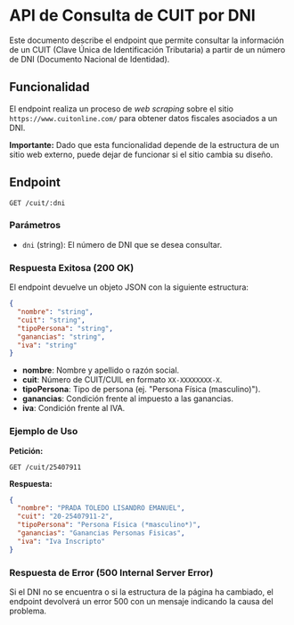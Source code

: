# API de Consulta de CUIT por DNI

Este documento describe el endpoint que permite consultar la información de un CUIT (Clave Única de Identificación Tributaria) a partir de un número de DNI (Documento Nacional de Identidad).

## Funcionalidad

El endpoint realiza un proceso de _web scraping_ sobre el sitio `https://www.cuitonline.com/` para obtener datos fiscales asociados a un DNI.

**Importante:** Dado que esta funcionalidad depende de la estructura de un sitio web externo, puede dejar de funcionar si el sitio cambia su diseño. 

## Endpoint

`GET /cuit/:dni`

### Parámetros

-   `dni` (string): El número de DNI que se desea consultar.

### Respuesta Exitosa (200 OK)

El endpoint devuelve un objeto JSON con la siguiente estructura:

```json
{
  "nombre": "string",
  "cuit": "string",
  "tipoPersona": "string",
  "ganancias": "string",
  "iva": "string"
}
```

-   **nombre**: Nombre y apellido o razón social.
-   **cuit**: Número de CUIT/CUIL en formato `XX-XXXXXXXX-X`.
-   **tipoPersona**: Tipo de persona (ej. "Persona Física (masculino)").
-   **ganancias**: Condición frente al impuesto a las ganancias.
-   **iva**: Condición frente al IVA.

### Ejemplo de Uso

**Petición:**

```http
GET /cuit/25407911
```

**Respuesta:**

```json
{
  "nombre": "PRADA TOLEDO LISANDRO EMANUEL",
  "cuit": "20-25407911-2",
  "tipoPersona": "Persona Física (*masculino*)",
  "ganancias": "Ganancias Personas Fisicas",
  "iva": "Iva Inscripto"
}
```

### Respuesta de Error (500 Internal Server Error)

Si el DNI no se encuentra o si la estructura de la página ha cambiado, el endpoint devolverá un error 500 con un mensaje indicando la causa del problema.
